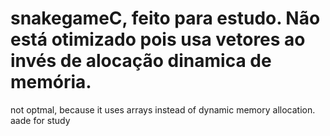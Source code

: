 # snakegameC, feito para estudo. Não está otimizado pois usa vetores ao invés de alocação dinamica de memória.
not optmal, because it uses arrays instead of dynamic memory allocation. aade for study
